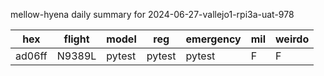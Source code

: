mellow-hyena daily summary for 2024-06-27-vallejo1-rpi3a-uat-978

|hex|flight|model|reg|emergency|mil|weirdo|
|--|--|--|--|--|--|--|
|ad06ff|N9389L|pytest|pytest|pytest|F|F|
